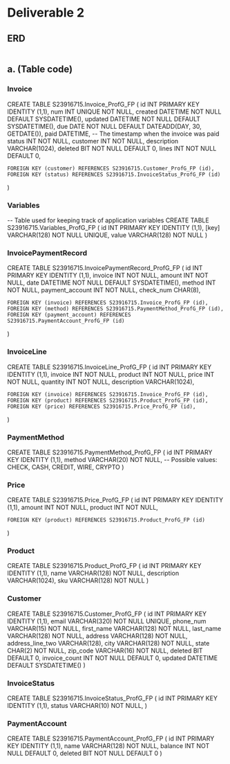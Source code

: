 # Deliverable 2

## ERD

<img src="ERD.jpg" alt=""/>

## a. (Table code)

### Invoice

<code-block lang="sql">
CREATE TABLE S23916715.Invoice_ProfG_FP
(
    id          INT PRIMARY KEY IDENTITY (1,1),
    num         INT UNIQUE NOT NULL,
    created     DATETIME   NOT NULL DEFAULT SYSDATETIME(),
    updated     DATETIME   NOT NULL DEFAULT SYSDATETIME(),
    due         DATE       NOT NULL DEFAULT DATEADD(DAY, 30, GETDATE()),
    paid        DATETIME, -- The timestamp when the invoice was paid
    status      INT        NOT NULL,
    customer    INT        NOT NULL,
    description VARCHAR(1024),
    deleted     BIT        NOT NULL DEFAULT 0,
    lines       INT        NOT NULL DEFAULT 0,

    FOREIGN KEY (customer) REFERENCES S23916715.Customer_ProfG_FP (id),
    FOREIGN KEY (status) REFERENCES S23916715.InvoiceStatus_ProfG_FP (id)

)
</code-block>

### Variables

<code-block lang="sql">
-- Table used for keeping track of application variables
CREATE TABLE S23916715.Variables_ProfG_FP
(
    id    INT PRIMARY KEY IDENTITY (1,1),
    [key] VARCHAR(128) NOT NULL UNIQUE,
    value VARCHAR(128) NOT NULL
)
</code-block>

### InvoicePaymentRecord

<code-block lang="sql">
CREATE TABLE S23916715.InvoicePaymentRecord_ProfG_FP
(
    id              INT PRIMARY KEY IDENTITY (1,1),
    invoice         INT      NOT NULL,
    amount          INT      NOT NULL,
    date            DATETIME NOT NULL DEFAULT SYSDATETIME(),
    method          INT      NOT NULL,
    payment_account INT      NOT NULL,
    check_num       CHAR(8),

    FOREIGN KEY (invoice) REFERENCES S23916715.Invoice_ProfG_FP (id),
    FOREIGN KEY (method) REFERENCES S23916715.PaymentMethod_ProfG_FP (id),
    FOREIGN KEY (payment_account) REFERENCES S23916715.PaymentAccount_ProfG_FP (id)

)
</code-block>

### InvoiceLine

<code-block lang="sql">
CREATE TABLE S23916715.InvoiceLine_ProfG_FP
(
    id          INT PRIMARY KEY IDENTITY (1,1),
    invoice     INT NOT NULL,
    product     INT NOT NULL,
    price       INT NOT NULL,
    quantity    INT NOT NULL,
    description VARCHAR(1024),

    FOREIGN KEY (invoice) REFERENCES S23916715.Invoice_ProfG_FP (id),
    FOREIGN KEY (product) REFERENCES S23916715.Product_ProfG_FP (id),
    FOREIGN KEY (price) REFERENCES S23916715.Price_ProfG_FP (id),

)
</code-block>

### PaymentMethod

<code-block lang="sql">
CREATE TABLE S23916715.PaymentMethod_ProfG_FP
(
    id     INT PRIMARY KEY IDENTITY (1,1),
    method VARCHAR(20) NOT NULL, -- Possible values: CHECK, CASH, CREDIT, WIRE, CRYPTO
)
</code-block>

### Price

<code-block lang="sql">
CREATE TABLE S23916715.Price_ProfG_FP
(
    id      INT PRIMARY KEY IDENTITY (1,1),
    amount  INT NOT NULL,
    product INT NOT NULL,

    FOREIGN KEY (product) REFERENCES S23916715.Product_ProfG_FP (id)

)
</code-block>

### Product

<code-block lang="sql">
CREATE TABLE S23916715.Product_ProfG_FP
(
    id          INT PRIMARY KEY IDENTITY (1,1),
    name        VARCHAR(128) NOT NULL,
    description VARCHAR(1024),
    sku         VARCHAR(128) NOT NULL
)
</code-block>

### Customer

<code-block lang="sql">
CREATE TABLE S23916715.Customer_ProfG_FP
(
    id               INT PRIMARY KEY IDENTITY (1,1),
    email            VARCHAR(320) NOT NULL UNIQUE,
    phone_num        VARCHAR(15)  NOT NULL,
    first_name       VARCHAR(128) NOT NULL,
    last_name        VARCHAR(128) NOT NULL,
    address          VARCHAR(128) NOT NULL,
    address_line_two VARCHAR(128),
    city             VARCHAR(128) NOT NULL,
    state            CHAR(2)      NOT NULL,
    zip_code         VARCHAR(16)  NOT NULL,
    deleted          BIT                   DEFAULT 0,
    invoice_count    INT          NOT NULL DEFAULT 0,
    updated          DATETIME              DEFAULT SYSDATETIME()
)
</code-block>

### InvoiceStatus

<code-block lang="sql">
CREATE TABLE S23916715.InvoiceStatus_ProfG_FP
(
    id     INT PRIMARY KEY IDENTITY (1,1),
    status VARCHAR(10) NOT NULL,
)
</code-block>

### PaymentAccount

<code-block lang="sql">
CREATE TABLE S23916715.PaymentAccount_ProfG_FP
(
    id      INT PRIMARY KEY IDENTITY (1,1),
    name    VARCHAR(128) NOT NULL,
    balance INT          NOT NULL DEFAULT 0,
    deleted BIT          NOT NULL DEFAULT 0
)
</code-block>